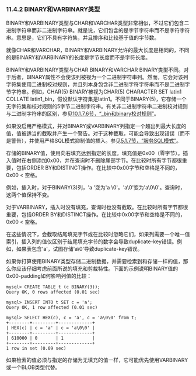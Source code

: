### 11.4.2 BINARY和VARBINARY类型

BINARY和VARBINARY类型与CHAR和VARCHAR类型非常相似，不过它们包含二进制字符串而非二进制字符串。就是说，它们包含的是字节字符串而不是字符字符串。意思是，它们不具有字符集，并且排序和比较基于值的字节数。

就像CHAR和VARCHAR，BINARY和VARBINARY允许的最大长度是相同的，不同的是BINARY和VARBINARY的长度是字节长度而不是字符长度。

BINARY和VARBINARY类型与CHAR BINARY和VARCHAR BINARY类型不同。对于后者，BINARY属性不会使该列被视为一个二进制字符串列。然而，它会对该列字符集使用二进制校对规则，并且列本身包含非二进制字符字符串而不是二进制字节字符串。例如，CHAR(5) BINARY被视为CHAR(5) CHARACTER SET latin1 COLLATE latin1_bin，假设默认字符集是latin1。不同于BINARY(5)，它存储一个无字符集和校对规则的5字节二进制字符串。有关非二进制字符串二进制校对规则与二进制字符串的区别，参见[10.1.7.6节，“_bin和binary校对规则”][10.01.07.06]。

如果没启用严格模式，并对BINARY或VARBINARY列指定一个超出列最大长度的值，值被适当的截取并产生一个警告。对于这种截取，可能会导致出现错误（而不是警告），并使用严格SQL模式抑制值的插入。参见[5.1.7节，“服务SQL模式”][05.01.07]。

存储的BINARY值，使用向右填充达到指定的长度。填充值是0x00（零字节）。插入值时在右侧添加0x00，并在查询时不删除尾部字节。在比较时所有字节都很重要，包括ORDER BY和DISTINCT操作。在比较中0x00字节和空格是不同的，0x00 < 空格。

例如，插入时，对于BINARY(3)列，'a&nbsp;'变为'a&nbsp;\0'。'a\0'变为'a\0\0'。查询时，这两个值保持不变。

对于VARBINARY，插入时没有填充，查询时也没有截取。在比较时所有字节都很重要，包括ORDER BY和DISTINCT操作。在比较中0x00字节和空格是不同的，0x00 < 空格。

在这些情况下，会截取结尾填充字节或在比较时忽略它们，如果列需要一个唯一值索引，插入列的值仅区别于结尾填充字节的数字会导致duplicate-key错误。例如，如果表包含'a'，试图存储'a\0'导致duplicate-key错误。

如果你打算使用BINARY类型存储二进制数据，并需要检索到和存储一样的值，那么你应该仔细考虑前面所说的填充和剪裁特性。下面的示例说明BINARY值的0x00-padding如何影响列值的比较：

```
mysql> CREATE TABLE t (c BINARY(3));
Query OK, 0 rows affected (0.01 sec)

mysql> INSERT INTO t SET c = 'a';
Query OK, 1 row affected (0.01 sec)

mysql> SELECT HEX(c), c = 'a', c = 'a\0\0' from t;
+--------+---------+-------------+
| HEX(c) | c = 'a' | c = 'a\0\0' |
+--------+---------+-------------+
| 610000 | 0       | 1           |
+--------+---------+-------------+
1 row in set (0.09 sec)
```

如果检索的值必须与指定的存储为无填充的值一样，它可能优先使用VARBINARY或一个BLOB类型代替。


[05.01.07]: ../Chapter_05/05.01.07_Server_SQL_Modes.md
[10.01.07.06]: ../Chapter_10/10.01.07_Collation_Issues.md#10.01.07.06
